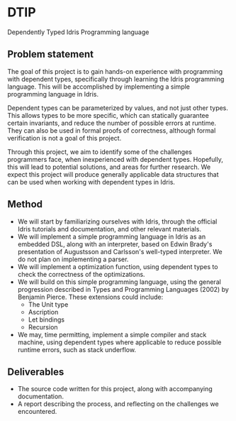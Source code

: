 DTIP
====
Dependently Typed Idris Programming language

Problem statement
-----------------
The goal of this project is to gain hands-on experience with programming with dependent types, specifically through learning the Idris programming language. This will be accomplished by implementing a simple programming language in Idris. 

Dependent types can be parameterized by values, and not just other types. This allows types to be more specific, which can statically guarantee certain invariants, and reduce the number of possible errors at runtime. They can also be used in formal proofs of correctness, although formal verification is not a goal of this project.

Through this project, we aim to identify some of the challenges programmers face, when inexperienced with dependent types. Hopefully, this will lead to potential solutions, and areas for further research. We expect this project will produce generally applicable data structures that can be used when working with dependent types in Idris.

Method
------
- We will start by familiarizing ourselves with Idris, through the official Idris tutorials and documentation, and other relevant materials.
- We will implement a simple programming language in Idris as an embedded DSL, along with an interpreter, based on Edwin Brady's presentation of Augustsson and Carlsson's well-typed interpreter. We do not plan on implementing a parser.
- We will implement a optimization function, using dependent types to check the correctness of the optimizations.
- We will build on this simple programming language, using the general progression described in Types and Programming Languages (2002) by Benjamin Pierce. These extensions could include:
    - The Unit type
    - Ascription
    - Let bindings
    - Recursion
- We may, time permitting, implement a simple compiler and stack machine, using dependent types where applicable to reduce possible runtime errors, such as stack underflow. 

Deliverables
------------
- The source code written for this project, along with accompanying documentation.
- A report describing the process, and reflecting on the challenges we encountered.
